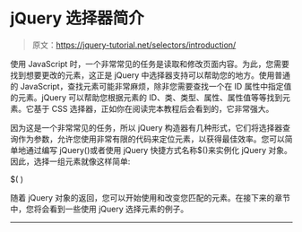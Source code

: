 # jQuery 选择器简介

> 原文：<https://jquery-tutorial.net/selectors/introduction/>

使用 JavaScript 时，一个非常常见的任务是读取和修改页面内容。为此，您需要找到想要更改的元素，这正是 jQuery 中选择器支持可以帮助您的地方。使用普通的 JavaScript，查找元素可能非常麻烦，除非您需要查找一个在 ID 属性中指定值的元素。jQuery 可以帮助您根据元素的 ID、类、类型、属性、属性值等等找到元素。它基于 CSS 选择器，正如你在阅读完本教程后会看到的，它非常强大。

因为这是一个非常常见的任务，所以 jQuery 构造器有几种形式，它们将选择器查询作为参数，允许您使用非常有限的代码来定位元素，以获得最佳效率。您可以简单地通过编写 jQuery()或者使用 jQuery 快捷方式名称$()来实例化 jQuery 对象。因此，选择一组元素就像这样简单:

$( <query here="">)</query>

随着 jQuery 对象的返回，您可以开始使用和改变您匹配的元素。在接下来的章节中，您将会看到一些使用 jQuery 选择元素的例子。

* * *